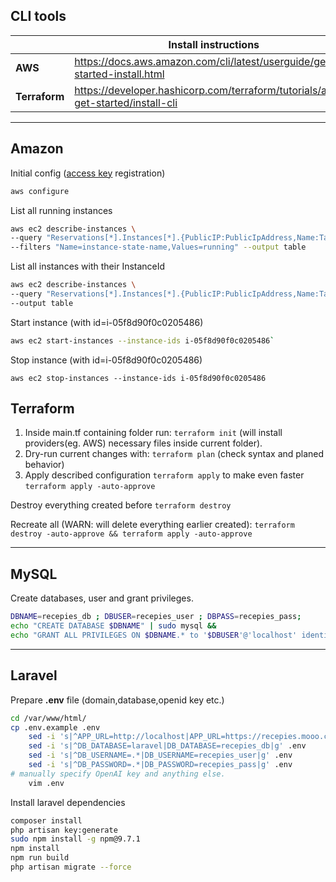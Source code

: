 
## CLI tools 


|  | Install instructions  |
| ------ | ------ |
| **AWS** | https://docs.aws.amazon.com/cli/latest/userguide/getting-started-install.html |
| **Terraform** | https://developer.hashicorp.com/terraform/tutorials/aws-get-started/install-cli |


---

## Amazon 

Initial config ([access key](https://docs.aws.amazon.com/IAM/latest/UserGuide/id_credentials_access-keys.html) registration)
```sh
aws configure
```

List all running instances
```sh
aws ec2 describe-instances \
--query "Reservations[*].Instances[*].{PublicIP:PublicIpAddress,Name:Tags[?Key=='Name']|[0].Value,Status:State.Name}"  \
--filters "Name=instance-state-name,Values=running" --output table
```

List all instances with their InstanceId
```sh
aws ec2 describe-instances \
--query "Reservations[*].Instances[*].{PublicIP:PublicIpAddress,Name:Tags[?Key=='Name']|[0].Value,Status:State.Name,Instance:InstanceId}"  \
--output table
```
Start instance (with id=i-05f8d90f0c0205486)
```sh
aws ec2 start-instances --instance-ids i-05f8d90f0c0205486`
```
Stop instance (with id=i-05f8d90f0c0205486)
```
aws ec2 stop-instances --instance-ids i-05f8d90f0c0205486
```

## Terraform 
1) Inside main.tf containing folder run: `terraform init` (will install providers(eg. AWS) necessary files inside current folder).
2) Dry-run current changes with: `terraform plan` (check syntax and planed behavior)
3) Apply described configuration `terraform apply` to make even faster `terraform apply -auto-approve`

Destroy everything created before `terraform destroy` 

Recreate all (WARN: will delete everything earlier created): `terraform destroy -auto-approve && terraform apply -auto-approve`


---
## MySQL
Create databases, user and grant privileges. 
```sh
DBNAME=recepies_db ; DBUSER=recepies_user ; DBPASS=recepies_pass;
echo "CREATE DATABASE $DBNAME" | sudo mysql && 
echo "GRANT ALL PRIVILEGES ON $DBNAME.* to '$DBUSER'@'localhost' identified by '$DBPASS'" | sudo mysql
```
---
## Laravel 

Prepare **.env** file (domain,database,openid key etc.)

```sh
cd /var/www/html/
cp .env.example .env
    sed -i 's|^APP_URL=http://localhost|APP_URL=https://recepies.mooo.com|g' .env
    sed -i 's|^DB_DATABASE=laravel|DB_DATABASE=recepies_db|g' .env
    sed -i 's|^DB_USERNAME=.*|DB_USERNAME=recepies_user|g' .env
    sed -i 's|^DB_PASSWORD=.*|DB_PASSWORD=recepies_pass|g' .env
# manually specify OpenAI key and anything else. 
    vim .env
```
Install laravel dependencies
```sh
composer install
php artisan key:generate
sudo npm install -g npm@9.7.1
npm install
npm run build
php artisan migrate --force
```

